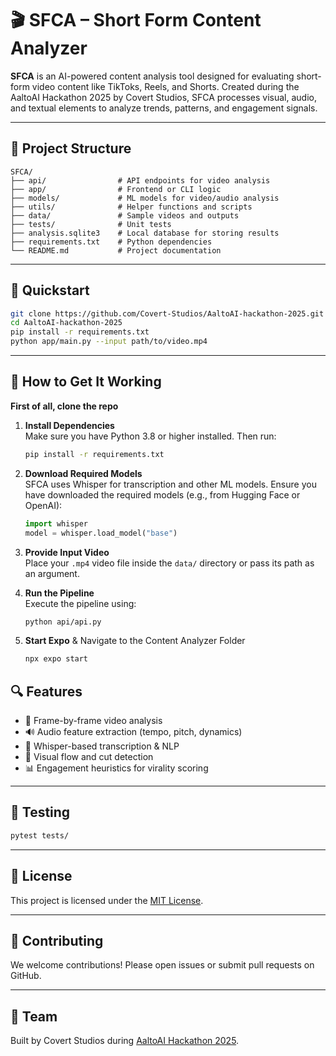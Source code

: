 # 🎬 SFCA – Short Form Content Analyzer

**SFCA** is an AI-powered content analysis tool designed for evaluating short-form video content like TikToks, Reels, and Shorts. Created during the AaltoAI Hackathon 2025 by Covert Studios, SFCA processes visual, audio, and textual elements to analyze trends, patterns, and engagement signals.

---

## 📁 Project Structure

```
SFCA/
├── api/                # API endpoints for video analysis
├── app/                # Frontend or CLI logic
├── models/             # ML models for video/audio analysis
├── utils/              # Helper functions and scripts
├── data/               # Sample videos and outputs
├── tests/              # Unit tests
├── analysis.sqlite3    # Local database for storing results
├── requirements.txt    # Python dependencies
└── README.md           # Project documentation
```

---

## 🚀 Quickstart

```bash
git clone https://github.com/Covert-Studios/AaltoAI-hackathon-2025.git
cd AaltoAI-hackathon-2025
pip install -r requirements.txt
python app/main.py --input path/to/video.mp4
```

---

## 🔧 How to Get It Working
**First of all, clone the repo**

1. **Install Dependencies**  
   Make sure you have Python 3.8 or higher installed. Then run:

   ```bash
   pip install -r requirements.txt
   ```

2. **Download Required Models**  
   SFCA uses Whisper for transcription and other ML models. Ensure you have downloaded the required models (e.g., from Hugging Face or OpenAI):

   ```python
   import whisper
   model = whisper.load_model("base")
   ```

3. **Provide Input Video**  
   Place your `.mp4` video file inside the `data/` directory or pass its path as an argument.

4. **Run the Pipeline**  
   Execute the pipeline using:

   ```bash
   python api/api.py 
   ```
5. **Start Expo**
   & Navigate to the Content Analyzer Folder
   ```bash
   npx expo start
   ```

## 🔍 Features

- 🎥 Frame-by-frame video analysis
- 🔊 Audio feature extraction (tempo, pitch, dynamics)
- 🧠 Whisper-based transcription & NLP
- 🌈 Visual flow and cut detection
- 📊 Engagement heuristics for virality scoring

---

## 🧪 Testing

```bash
pytest tests/
```

---

## 📜 License

This project is licensed under the [MIT License](LICENSE).

---

## 🤝 Contributing

We welcome contributions! Please open issues or submit pull requests on GitHub.

---

## 👥 Team

Built by Covert Studios during [AaltoAI Hackathon 2025](https://github.com/Covert-Studios/AaltoAI-hackathon-2025).
